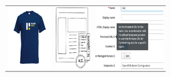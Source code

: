 
<table>
    <tr>
        <td> <img src="https://raw.githubusercontent.com/inline-help/.github/main/profile/tshirt.jpg"    height="200px"> </td>
        <td> <img src="https://raw.githubusercontent.com/inline-help/.github/main/profile/hi_button.png" height="200px"> </td>
        <td> <img src="https://raw.githubusercontent.com/inline-help/.github/main/profile/tooltips.png"  height="200px"> </td>
   </tr>
</table>
          
